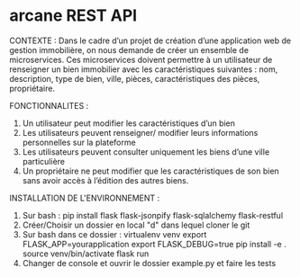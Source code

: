 # arcane REST API 

CONTEXTE :
Dans le cadre d’un projet de création d’une application web de gestion immobilière, on nous demande de créer un ensemble de microservices. Ces microservices doivent permettre à un utilisateur de renseigner un bien immobilier avec les caractéristiques suivantes : nom, description, type de bien, ville, pièces, caractéristiques des pièces, propriétaire.


FONCTIONNALITES : 

  1) Un utilisateur peut modifier les caractéristiques d’un bien 
  2) Les utilisateurs peuvent renseigner/ modifier leurs informations personnelles sur la plateforme
  3) Les utilisateurs peuvent consulter uniquement les biens d’une ville particulière
  4) Un propriétaire ne peut modifier que les caractéristiques de son bien sans avoir accès à l’édition des autres biens.
  
  
INSTALLATION DE L'ENVIRONNEMENT : 

  1) Sur bash : pip install flask flask-jsonpify flask-sqlalchemy flask-restful
  2) Créer/Choisir un dossier en local "d" dans lequel cloner le git 
  3) Sur bash dans ce dossier : 
       virtualenv venv
       export FLASK_APP=yourapplication
       export FLASK_DEBUG=true
       pip install -e .
       source venv/bin/activate 
       flask run
  4) Changer de console et ouvrir le dossier example.py et faire les tests 
